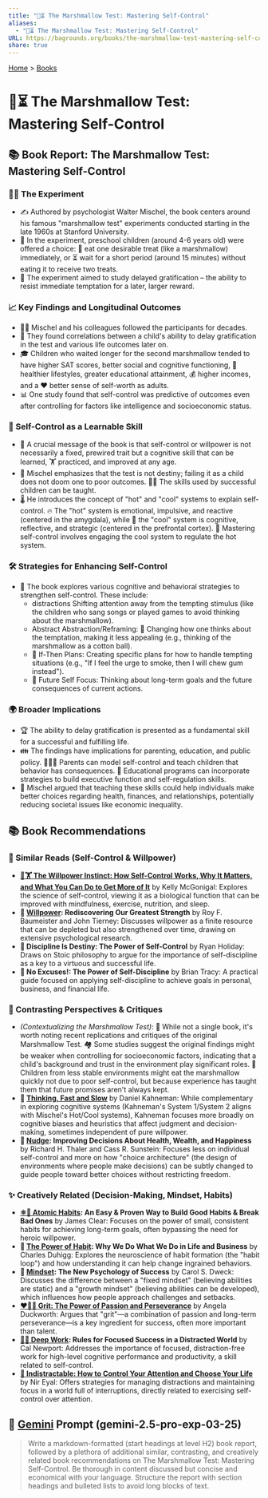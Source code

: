 ```yaml
---
title: "🍬⏳ The Marshmallow Test: Mastering Self-Control"
aliases:
  - "🍬⏳ The Marshmallow Test: Mastering Self-Control"
URL: https://bagrounds.org/books/the-marshmallow-test-mastering-self-control
share: true
---
```

[Home](../index.md) > [Books](./index.md)  
# 🍬⏳ The Marshmallow Test: Mastering Self-Control  
## 📚 Book Report: The Marshmallow Test: Mastering Self-Control  
  
### 👨‍🏫 The Experiment  
* ✍️ Authored by psychologist Walter Mischel, the book centers around his famous "marshmallow test" experiments conducted starting in the late 1960s at Stanford University.  
* 🧒 In the experiment, preschool children (around 4-6 years old) were offered a choice: 🍬 eat one desirable treat (like a marshmallow) immediately, or ⏳ wait for a short period (around 15 minutes) without eating it to receive two treats.  
* 🎯 The experiment aimed to study delayed gratification – the ability to resist immediate temptation for a later, larger reward.  
  
### 📈 Key Findings and Longitudinal Outcomes  
* 👨‍🔬 Mischel and his colleagues followed the participants for decades.  
* 🔗 They found correlations between a child's ability to delay gratification in the test and various life outcomes later on.  
* 🎓 Children who waited longer for the second marshmallow tended to have higher SAT scores, better social and cognitive functioning, 🍎 healthier lifestyles, greater educational attainment, 💰 higher incomes, and a ❤️ better sense of self-worth as adults.  
* 📊 One study found that self-control was predictive of outcomes even after controlling for factors like intelligence and socioeconomic status.  
  
### 🧠 Self-Control as a Learnable Skill  
* 🔑 A crucial message of the book is that self-control or willpower is not necessarily a fixed, prewired trait but a cognitive skill that can be learned, 🏋️ practiced, and improved at any age.  
* 🌱 Mischel emphasizes that the test is not destiny; failing it as a child does not doom one to poor outcomes. 🧑‍🏫 The skills used by successful children can be taught.  
* 🌡️ He introduces the concept of "hot" and "cool" systems to explain self-control. 🔥 The "hot" system is emotional, impulsive, and reactive (centered in the amygdala), while 🧊 the "cool" system is cognitive, reflective, and strategic (centered in the prefrontal cortex). 🧘 Mastering self-control involves engaging the cool system to regulate the hot system.  
  
### 🛠️ Strategies for Enhancing Self-Control  
* 📖 The book explores various cognitive and behavioral strategies to strengthen self-control. These include:  
    * distractions Shifting attention away from the tempting stimulus (like the children who sang songs or played games to avoid thinking about the marshmallow).  
    * Abstract Abstraction/Reframing: 💭 Changing how one thinks about the temptation, making it less appealing (e.g., thinking of the marshmallow as a cotton ball).  
    * 📅 If-Then Plans: Creating specific plans for how to handle tempting situations (e.g., "If I feel the urge to smoke, then I will chew gum instead").  
    * 🔮 Future Self Focus: Thinking about long-term goals and the future consequences of current actions.  
  
### 🌍 Broader Implications  
* 🏆 The ability to delay gratification is presented as a fundamental skill for a successful and fulfilling life.  
* 👪 The findings have implications for parenting, education, and public policy. 🧑‍🤝‍🧑 Parents can model self-control and teach children that behavior has consequences. 🏫 Educational programs can incorporate strategies to build executive function and self-regulation skills.  
* 🤝 Mischel argued that teaching these skills could help individuals make better choices regarding health, finances, and relationships, potentially reducing societal issues like economic inequality.  
  
## 📚 Book Recommendations  
### 👯 Similar Reads (Self-Control & Willpower)  
* **[🧘🏋️ The Willpower Instinct: How Self-Control Works, Why It Matters, and What You Can Do to Get More of It](./the-willpower-instinct.md)** by Kelly McGonigal: Explores the science of self-control, viewing it as a biological function that can be improved with mindfulness, exercise, nutrition, and sleep.  
* **💪 [Willpower](./willpower.md): Rediscovering Our Greatest Strength** by Roy F. Baumeister and John Tierney: Discusses willpower as a finite resource that can be depleted but also strengthened over time, drawing on extensive psychological research.  
* **🎯 Discipline Is Destiny: The Power of Self-Control** by Ryan Holiday: Draws on Stoic philosophy to argue for the importance of self-discipline as a key to a virtuous and successful life.  
* **🚀 No Excuses!: The Power of Self-Discipline** by Brian Tracy: A practical guide focused on applying self-discipline to achieve goals in personal, business, and financial life.  
  
### 🤔 Contrasting Perspectives & Critiques  
* *(Contextualizing the Marshmallow Test)*: 📝 While not a single book, it's worth noting recent replications and critiques of the original Marshmallow Test. 🏘️ Some studies suggest the original findings might be weaker when controlling for socioeconomic factors, indicating that a child's background and trust in the environment play significant roles. 🥺 Children from less stable environments might eat the marshmallow quickly not due to poor self-control, but because experience has taught them that future promises aren't always kept.  
* **💭 [Thinking, Fast and Slow](./thinking-fast-and-slow.md)** by Daniel Kahneman: While complementary in exploring cognitive systems (Kahneman's System 1/System 2 aligns with Mischel's Hot/Cool systems), Kahneman focuses more broadly on cognitive biases and heuristics that affect judgment and decision-making, sometimes independent of pure willpower.  
* **🧭 [Nudge](./nudge.md): Improving Decisions About Health, Wealth, and Happiness** by Richard H. Thaler and Cass R. Sunstein: Focuses less on individual self-control and more on how "choice architecture" (the design of environments where people make decisions) can be subtly changed to guide people toward better choices without restricting freedom.  
  
### ✨ Creatively Related (Decision-Making, Mindset, Habits)  
* **[⚛️🔄 Atomic Habits](./atomic-habits.md): An Easy & Proven Way to Build Good Habits & Break Bad Ones** by James Clear: Focuses on the power of small, consistent habits for achieving long-term goals, often bypassing the need for heroic willpower.  
* **🔄 [The Power of Habit](./the-power-of-habit.md): Why We Do What We Do in Life and Business** by Charles Duhigg: Explores the neuroscience of habit formation (the "habit loop") and how understanding it can help change ingrained behaviors.  
* **🧠 [Mindset](./mindset.md): The New Psychology of Success** by Carol S. Dweck: Discusses the difference between a "fixed mindset" (believing abilities are static) and a "growth mindset" (believing abilities can be developed), which influences how people approach challenges and setbacks.  
* **[❤️‍🔥💪 Grit: The Power of Passion and Perseverance](./grit-the-power-of-passion-and-perseverance.md)** by Angela Duckworth: Argues that "grit"—a combination of passion and long-term perseverance—is a key ingredient for success, often more important than talent.  
* **[🤿💼 Deep Work](./deep-work.md): Rules for Focused Success in a Distracted World** by Cal Newport: Addresses the importance of focused, distraction-free work for high-level cognitive performance and productivity, a skill related to self-control.  
* **[🧘 Indistractable: How to Control Your Attention and Choose Your Life](./indistractable.md)** by Nir Eyal: Offers strategies for managing distractions and maintaining focus in a world full of interruptions, directly related to exercising self-control over attention.  
  
## 💬 [Gemini](../software/gemini.md) Prompt (gemini-2.5-pro-exp-03-25)  
> Write a markdown-formatted (start headings at level H2) book report, followed by a plethora of additional similar, contrasting, and creatively related book recommendations on The Marshmallow Test: Mastering Self-Control. Be thorough in content discussed but concise and economical with your language. Structure the report with section headings and bulleted lists to avoid long blocks of text.